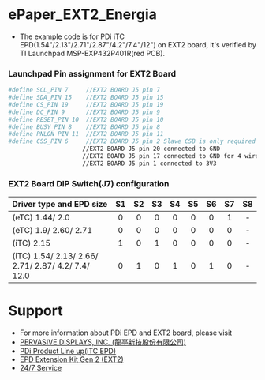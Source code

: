 # ePaper_EXT2_Energia
* The example code is for PDi iTC EPD(1.54"/2.13"/2.71"/2.87"/4.2"/7.4"/12") on EXT2 board, it's verified by TI Launchpad MSP-EXP432P401R(red PCB).

 ### Launchpad Pin assignment for EXT2 Board
 ```bash
#define SCL_PIN 7     //EXT2 BOARD J5 pin 7
#define SDA_PIN 15    //EXT2 BOARD J5 pin 15
#define CS_PIN 19     //EXT2 BOARD J5 pin 19
#define DC_PIN 9      //EXT2 BOARD J5 pin 9
#define RESET_PIN 10  //EXT2 BOARD J5 pin 10
#define BUSY_PIN 8    //EXT2 BOARD J5 pin 8
#define PNLON_PIN 11  //EXT2 BOARD J5 pin 11
#define CSS_PIN 6     //EXT2 BOARD J5 pin 2 Slave CSB is only required of 12" operation
                      //EXT2 BOARD J5 pin 20 connected to GND
                      //EXT2 BOARD J5 pin 17 connected to GND for 4 wire SPI
                      //EXT2 BOARD J5 pin 1 connected to 3V3   
 ```
 
 ### EXT2 Board DIP Switch(J7) configuration
 
| Driver type and EPD size | S1 | S2 | S3 | S4 | S5 | S6 | S7 | S8 |
| :--- | :---: | :---: | :---: | :---: | :---: | :---: | :---: | :---: |
| (eTC) 1.44/ 2.0 | 0 | 0 | 0 | 0 | 0 | 0 | 1 | - |
| (eTC) 1.9/ 2.60/ 2.71 | 0 | 0 | 0 | 0 | 0 | 0 | 0 | - |
| (iTC) 2.15 | 1 | 0 | 1 | 0 | 0 | 0 | 0 | - |
| (iTC) 1.54/ 2.13/ 2.66/ 2.71/ 2.87/ 4.2/ 7.4/ 12.0 | 0 | 1 | 0 | 1 | 0 | 1 | 0 | - |

 #  Support
 *  For more information about PDi EPD and EXT2 board, please visit 
 *  [PERVASIVE DISPLAYS, INC. (龍亭新技股份有限公司)](http://www.pervasivedisplays.com/)
 *  [PDi Product Line up(iTC EPD)](http://www.pervasivedisplays.com/products#iTC)
 *  [EPD Extension Kit Gen 2 (EXT2)](http://www.pervasivedisplays.com/kits/ext2_kit)
 *  [24/7 Service](http://www.pervasivedisplays.com/contact/technical-support)
